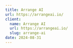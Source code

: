 ```yaml
---
title: Arrange AI
url: https://arrangeai.io/
client:
  name: Arrange AI
  url: https://arrangeai.io/
  slug: arrange-ai
date: 2024-08-31
---
```

